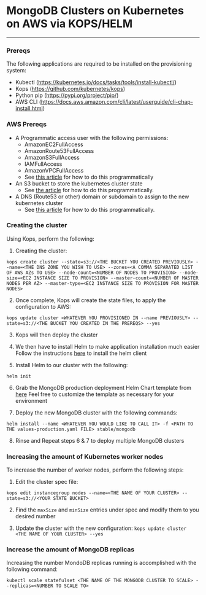 # MongoDB Clusters on Kubernetes on AWS via KOPS/HELM
---

### Prereqs

The following applications are required to be installed on the provisioning system:

* Kubectl (https://kubernetes.io/docs/tasks/tools/install-kubectl/)
* Kops (https://github.com/kubernetes/kops)
* Python pip (https://pypi.org/project/pip/)
* AWS CLI (https://docs.aws.amazon.com/cli/latest/userguide/cli-chap-install.html)

### AWS Prereqs

* A Programmatic access user with the following permissions:
  * AmazonEC2FullAccess
  * AmazonRoute53FullAccess
  * AmazonS3FullAccess
  * IAMFullAccess
  * AmazonVPCFullAccess
  * See [this article](https://github.com/kubernetes/kops/blob/master/docs/aws.md#setup-iam-user) for how to do this programmatically
* An S3 bucket to store the kubernetes cluster state
  * See [the article](https://aws.amazon.com/blogs/compute/kubernetes-clusters-aws-kops/) for how to do this programmatically.
* A DNS (Route53 or other) domain or subdomain to assign to the new kubernetes cluster
  * See [this article](https://aws.amazon.com/blogs/compute/kubernetes-clusters-aws-kops/) for how to do this programmatically.

### Creating the cluster

Using Kops, perform the following:

1) Creating the cluster:
  
  `kops create cluster --state=s3://<THE BUCKET YOU CREATED PREVIOUSLY> --name=<THE DNS ZONE YOU WISH TO USE> --zones=<A COMMA SEPARATED LIST OF AWS AZs TO USE> --node-count=<NUMBER OF NODES TO PROVISION> --node-size=<EC2 INSTANCE SIZE TO PROVISION> --master-count=<NUMBER OF MASTER NODES PER AZ> --master-type=<EC2 INSTANCE SIZE TO PROVISION FOR MASTER NODES>`
  
2) Once complete, Kops will create the state files, to apply the configuration to AWS:
  
  `kops update cluster <WHATEVER YOU PROVISIONED IN --name PREVIOUSLY> --state=s3://<THE BUCKET YOU CREATED IN THE PREREQS> --yes`

3) Kops will then deploy the cluster

4) We then have to install Helm to make application installation much easier
  Follow the instructions [here](https://helm.sh/docs/using_helm/) to install the helm client
  
5) Install Helm to our cluster with the following:
  
  `helm init`
  
6) Grab the MongoDB production deployment Helm Chart template from [here](https://raw.githubusercontent.com/kubernetes/charts/master/stable/mongodb/values-production.yaml)
  Feel free to customize the template as necessary for your environment

7) Deploy the new MongoDB cluster with the following commands:
  
  `helm install --name <WHATEVER YOU WOULD LIKE TO CALL IT> -f <PATH TO THE values-production.yaml FILE> stable/mongodb`

8) Rinse and Repeat steps 6 & 7 to deploy multiple MongoDB clusters
  
### Increasing the amount of Kubernetes worker nodes

To increase the number of worker nodes, perform the following steps:

1) Edit the cluster spec file:
  
  `kops edit instancegroup nodes --name=<THE NAME OF YOUR CLUSTER> --state=s3://<YOUR STATE BUCKET>`
  
2) Find the `maxSize` and `minSize` entries under spec and modify them to you desired number

3) Update the cluster with the new configuration:
  `kops update cluster <THE NAME OF YOUR CLUSTER> --yes`

### Increase the amount of MongoDB replicas

Increasing the number MondoDB replicas running is accomplished with the following command:

`kubectl scale statefulset <THE NAME OF THE MONGODB CLUSTER TO SCALE> --replicas=<NUMBER TO SCALE TO>`